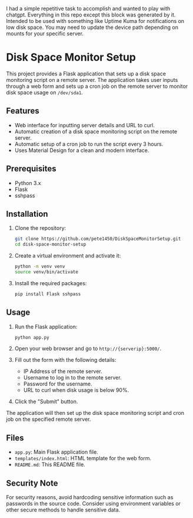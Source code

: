 I had a simple repetitive task to accomplish and wanted to play with chatgpt. Everything in this repo except this block was generated by it. Intended to be used with something like Uptime Kuma for notifications on low disk space. You may need to update the device path depending on mounts for your specific server.

# Disk Space Monitor Setup

This project provides a Flask application that sets up a disk space monitoring script on a remote server. The application takes user inputs through a web form and sets up a cron job on the remote server to monitor disk space usage on `/dev/sda1`.

## Features

- Web interface for inputting server details and URL to curl.
- Automatic creation of a disk space monitoring script on the remote server.
- Automatic setup of a cron job to run the script every 3 hours.
- Uses Material Design for a clean and modern interface.

## Prerequisites

- Python 3.x
- Flask
- sshpass

## Installation

1. Clone the repository:

    ```bash
    git clone https://github.com/pete1450/DiskSpaceMonitorSetup.git
    cd disk-space-monitor-setup
    ```

2. Create a virtual environment and activate it:

    ```bash
    python -m venv venv
    source venv/bin/activate
    ```

3. Install the required packages:

    ```bash
    pip install Flask sshpass
    ```

## Usage

1. Run the Flask application:

    ```bash
    python app.py
    ```

2. Open your web browser and go to `http://{serverip}:5000/`.

3. Fill out the form with the following details:
    - IP Address of the remote server.
    - Username to log in to the remote server.
    - Password for the username.
    - URL to curl when disk usage is below 90%.

4. Click the "Submit" button.

The application will then set up the disk space monitoring script and cron job on the specified remote server.

## Files

- `app.py`: Main Flask application file.
- `templates/index.html`: HTML template for the web form.
- `README.md`: This README file.

## Security Note

For security reasons, avoid hardcoding sensitive information such as passwords in the source code. Consider using environment variables or other secure methods to handle sensitive data.
